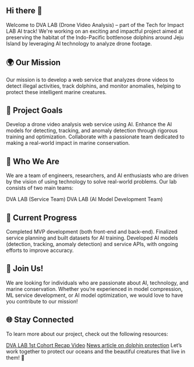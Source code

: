 ## Hi there 👋
Welcome to DVA LAB (Drone Video Analysis) – part of the Tech for Impact LAB AI track! We're working on an exciting and impactful project aimed at preserving the habitat of the Indo-Pacific bottlenose dolphins around Jeju Island by leveraging AI technology to analyze drone footage.

## 🌍 Our Mission
Our mission is to develop a web service that analyzes drone videos to detect illegal activities, track dolphins, and monitor anomalies, helping to protect these intelligent marine creatures.

## 🚀 Project Goals
Develop a drone video analysis web service using AI.
Enhance the AI models for detecting, tracking, and anomaly detection through rigorous training and optimization.
Collaborate with a passionate team dedicated to making a real-world impact in marine conservation.

## 👥 Who We Are
We are a team of engineers, researchers, and AI enthusiasts who are driven by the vision of using technology to solve real-world problems. Our lab consists of two main teams:

DVA LAB (Service Team)
DVA LAB (AI Model Development Team)

## 📅 Current Progress
Completed MVP development (both front-end and back-end).
Finalized service planning and built datasets for AI training.
Developed AI models (detection, tracking, anomaly detection) and service APIs, with ongoing efforts to improve accuracy.

## 🤝 Join Us!
We are looking for individuals who are passionate about AI, technology, and marine conservation. Whether you’re experienced in model compression, ML service development, or AI model optimization, we would love to have you contribute to our mission!

## 🌐 Stay Connected
To learn more about our project, check out the following resources:

[DVA LAB 1st Cohort Recap Video](https://youtu.be/HFQcZg5kKYY?si=Y0lDEhPZ3duJBBvF)
[News article on dolphin protection](https://news.nate.com/view/20231213n29980)
Let’s work together to protect our oceans and the beautiful creatures that live in them! 🌊
